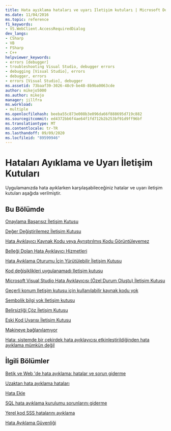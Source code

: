 ```yaml
---
title: Hata ayıklama hataları ve uyarı Iletişim kutuları | Microsoft Docs
ms.date: 11/04/2016
ms.topic: reference
f1_keywords:
- VS.WebClient.AccessRequiredDialog
dev_langs:
- CSharp
- VB
- FSharp
- C++
helpviewer_keywords:
- errors [debugger]
- troubleshooting Visual Studio, debugger errors
- debugging [Visual Studio], errors
- debugger, errors
- errors [Visual Studio], debugger
ms.assetid: 73baaf39-3026-48c9-be48-8b9ba0063cde
author: mikejo5000
ms.author: mikejo
manager: jillfra
ms.workload:
- multiple
ms.openlocfilehash: beeba55c873e008b3e096da66f888695d719c882
ms.sourcegitcommit: ed4372bb6f4ae64f1fd712b2b253bf91d9ff96bf
ms.translationtype: MT
ms.contentlocale: tr-TR
ms.lasthandoff: 09/09/2020
ms.locfileid: "89599946"
---
```

# <a name="debugging-errors-and-warning-dialog-boxes"></a>Hataları Ayıklama ve Uyarı İletişim Kutuları
Uygulamanızda hata ayıklarken karşılaşabileceğiniz hatalar ve uyarı iletişim kutuları aşağıda verilmiştir.

## <a name="in-this-section"></a>Bu Bölümde
 [Onaylama Başarısız İletişim Kutusu](../debugger/assertion-failed-dialog-box.md)

 [Değer Değiştirilemez İletişim Kutusu](../debugger/cannot-change-value-dialog-box.md)

 [Hata Ayıklayıcı Kaynak Kodu veya Ayrıştırılmış Kodu Görüntüleyemez](../debugger/debugger-cannot-display-source-code-or-disassembly.md)
 
 [Belleği Dolan Hata Ayıklayıcı Hizmetleri](../debugger/error-debugger-services-no-memory.md)

 [Hata Ayıklama Oturumu İçin Yürütülebilir İletişim Kutusu](../debugger/executable-for-debugging-session-dialog-box.md)

 [Kod değişiklikleri uygulanamadı Iletişim kutusu](../debugger/edit-and-continue-dialog-box-cpp.md)

 [Microsoft Visual Studio Hata Ayıklayıcısı (Özel Durum Oluştu) İletişim Kutusu](../debugger/microsoft-visual-studio-debugger-exception-thrown-dialog-box.md)

 [Geçerli konum Iletişim kutusu için kullanılabilir kaynak kodu yok](../debugger/no-source-available.md)

 [Sembolik bilgi yok Iletişim kutusu](/previous-versions/d493t3ew(v=vs.100))

 [Belirsizliği Çöz İletişim Kutusu](../debugger/resolve-ambiguity-dialog-box.md)

 [Eski Kod Uyarısı İletişim Kutusu](../debugger/stale-code-warning-dialog-box.md)

 [Makineye bağlanılamıyor](../debugger/error-unable-to-connect-to-the-machine-name-the-machine-cannot-be-found-on-the-network.md)

 [Hata: sistemde bir çekirdek hata ayıklayıcısı etkinleştirildiğinden hata ayıklama mümkün değil](../debugger/error-debugging-isn-t-possible-because-a-kernel-debugger-is-enabled-on-the-system.md)

## <a name="related-sections"></a>İlgili Bölümler
 [Betik ve Web 'de hata ayıklama: hatalar ve sorun giderme](../debugger/debugging-web-applications-errors-and-troubleshooting.md)

 [Uzaktan hata ayıklama hataları](../debugger/remote-debugging-errors-and-troubleshooting.md)

 [Hata Ekle](/previous-versions/visualstudio/visual-studio-2010/8dbb3we5(v=vs.100))

 [SQL hata ayıklama kurulumu sorunlarını giderme](/previous-versions/visualstudio/visual-studio-2010/s7ahaxtd(v=vs.100))

 [Yerel kod SSS hatalarını ayıklama](../debugger/debugging-native-code-faqs.md)

 [Hata Ayıklama Güvenliği](../debugger/debugger-security.md)